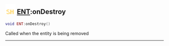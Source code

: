 ## <img src="../../.gitbook/assets/shared.png" width="32" height="32" /> [ENT](../ent/README.md):onDestroy

```lua
void ENT:onDestroy()
```

Called when the entity is being removed<br>


--------